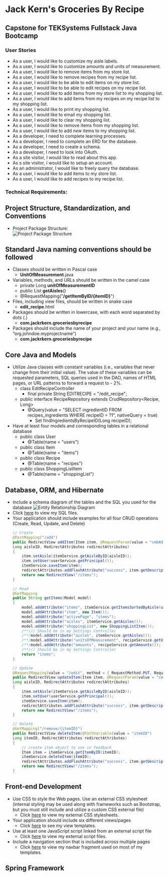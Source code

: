 # Jack Kern's Groceries By Recipe
## Capstone for TEKSystems Fullstack Java Bootcamp

### User Stories
- As a user, I would like to customize my aisle labels.
- As a user, I would like to customize amounts and units of measurement.
- As a user, I would like to remove items from my store list.
- As a user, I would like to remove recipes from my recipe list.
- As a user, I would like to be able to edit items on my store list.
- As a user, I would like to be able to edit recipes on my recipe list.
- As a user, I would like to add items from my store list to my shopping list.
- As a user, I would like to add items from my recipes on my recipe list to my shopping list.
- As a user, I would like to print my shopping list.
- As a user, I would like to email my shopping list.
- As a user, I would like to clear my shopping list.
- As a user, I would like to remove items from my shopping list.
- As a user, I would like to add *new* items to my shopping list.
- As a developer, I need to complete learning processes.
- As a developer, I need to complete an ERD for the database.
- As a developer, I need to create a schema.
- As a developer, I need to look into OAuth.
- As a site visitor, I would like to read about this app.
- As s site visitor, I would like to setup an account.
- As an administrator, I would like to freely query the database.
- As a user, I would like to add items to my store list.
- As a user, I would like to add recipes to my recipe list.

### Technical Requirements:  
## Project Structure, Standardization, and Conventions  
- Project Package Structure:  
![Project Package Structure](https://user-images.githubusercontent.com/3833611/176082844-20c8c652-d73b-43cf-906d-6de2a39b1fec.png)  
## Standard Java naming conventions should be followed  
- Classes should be written in Pascal case  
  - **UnitOfMeasurement**.java  
- Variables, methods, and URLs should be written in the camel case  
  - private Long **unitOfMeasurementID**  
  - public List<Aisle> **getAisles**()
  - @RequestMapping("**/getItemByID/{itemID}**")  
- Files, including view files, should be written in snake case  
  - **edit_recipe**.html
- Packages should be written in lowercase, with each word separated by dots (.)
  - **com.jackrkern.groceriesbyrecipe**
- Packages should include the name of your project and your name (e.g., “org.johndoe.myprojectname”)
  - **com.jackrkern.groceriesbyrecipe**
## Core Java and Models  
- Utilize Java classes with constant variables (i.e., variables that never change from their initial value). The value of these variables can be requested parameters, SQL queries used in the DAO, names of HTML pages, or URL patterns to forward a request to - 2%.
  - class EditRecipeController  
    - final private String EDITRECIPE = "/edit_recipe";  
  - public interface RecipeRepository extends CrudRepository<Recipe, Long>  
    - @Query(value = "SELECT ingredientID FROM recipes_ingredients WHERE recipeID = ?1", nativeQuery = true)  
	    - Set<Long> findIngredientsByRecipeID(Long recipeID);  
- Have at least four models and corresponding tables in a relational database  
  - public class User  
    - @Table(name = "users")  
  - public class Item  
    - @Table(name = "items")  
  - public class Recipe  
    - @Table(name = "recipes")  
  - public class ShoppingListItem  
    - @Table(name = "shoppingList")  
## Database, ORM, and Hibernate  
  - Include a schema diagram of the tables and the SQL you used for the database
    ![Entity Relationship Diagram](https://user-images.githubusercontent.com/3833611/176085339-a86b14e0-485a-42f5-85c6-b60ef6a84084.png)
  - Click [here](https://github.com/squeekems/groceriesbyrecipe/tree/main/SQL) to view my SQL files.
  - Your application should include examples for all four CRUD operations (Create, Read, Update, and Delete)
	```java
	// Create
	@PostMapping("/add")
	public RedirectView addItem(Item item, @RequestParam(value = "cmbAddAisle")
	Long aisleID, RedirectAttributes redirectAttributes)
	{
		item.setAisle(itemService.getAisleByID(aisleID));
		item.setUser(userService.getPrincipal());
		itemService.saveItem(item);
		redirectAttributes.addFlashAttribute("success", item.getDescription() + " Added");
		return new RedirectView("/items");
	}
	```
	```java
	// Read
	@GetMapping
	public String getItems(Model model)
	{
		model.addAttribute("items", itemService.getItemsSortedByAisle(userService.getPrincipal()));
		model.addAttribute("item", new Item());
		model.addAttribute("activePage", "items");
		model.addAttribute("aisles", itemService.getAisles());
		model.addAttribute("shoppingList", new ShoppingListItem());
		/**/// Should be in my Settings Controller
		/**/model.addAttribute("aisles", itemService.getAisles());
		/**/model.addAttribute("unitsOfMeasurement", recipeService.getUnitsOfMeasurement());
		/**/model.addAttribute("amounts", recipeService.getAmounts());
		/**/// Should be in my Settings Controller
		return "items";
	}
	```
	```java
	// Update
	@RequestMapping(value = "/edit", method = { RequestMethod.PUT, RequestMethod.GET })
	public RedirectView updateItem(Item item, @RequestParam(value = "cmbEditAisle")
	Long aisleID, RedirectAttributes redirectAttributes)
	{
		item.setAisle(itemService.getAisleByID(aisleID));
		item.setUser(userService.getPrincipal());
		itemService.saveItem(item);
		redirectAttributes.addFlashAttribute("success", item.getDescription() + " Edited");
		return new RedirectView("/items");
	}
	```
	```java
	// Delete
	@GetMapping("/remove/{itemID}")
	public RedirectView deleteItem(@PathVariable(value = "itemID")
	Long itemID, RedirectAttributes redirectAttributes)
	{
		// create item object to use in feedback
		Item item = itemService.getItemByID(itemID);
		itemService.deleteItem(itemID);
		redirectAttributes.addFlashAttribute("success", item.getDescription() + " Removed");
		return new RedirectView("/items");
	}
	```
## Front-end Development  
- Use CSS to style the Web pages. Use an external CSS stylesheet (internal styling may be used along with frameworks such as Bootstrap, but you must still include and utilize a custom CSS external file)  
  - Click [here](https://github.com/squeekems/groceriesbyrecipe/tree/main/src/main/resources/static/style) to view my external CSS stylesheets.
- Your application should include six different views/pages  
  - Click [here](https://github.com/squeekems/groceriesbyrecipe/tree/main/src/main/resources/templates) to see my view templates.
- Use at least one JavaScript script linked from an external script file  
  - Click [here](https://github.com/squeekems/groceriesbyrecipe/tree/main/src/main/resources/static/script) to view my external script files.
- Include a navigation section that is included across multiple pages
  - Click [here](https://github.com/squeekems/groceriesbyrecipe/blob/main/src/main/resources/templates/fragments/nav.html) to view my navbar fragment used on most of my templates.
## Spring Framework
